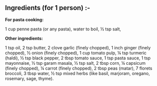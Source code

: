 ## Ingredients (for 1 person) :-

__For pasta cooking:__

1 cup penne pasta (or any pasta),
water to boil,
½ tsp salt,

__Other ingredients:__

1 tsp oil,
2 tsp butter,
2 clove garlic (finely chopped),
1 inch ginger (finely chopped),
½ onion (finely chopped),
1 cup tomato pulp,
¼ tsp turmeric (haldi),
½ tsp black pepper,
2 tbsp tomato sauce,
1 tsp pasta sauce,
1 tsp mayonnaise,
½ tsp garam masala,
½ tsp salt,
2 tbsp corn,
¼ capsicum (finely chopped),
¼ carrot (finely chopped),
2 tbsp peas (matar),
7 florets broccoli,
3 tbsp water,
½ tsp mixed herbs (like basil, marjoram, oregano, rosemary, sage, thyme).